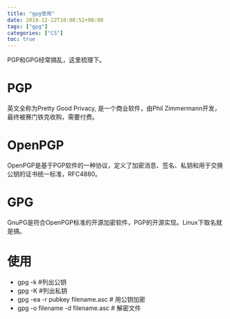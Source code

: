 ```yaml
---
title: "gpg使用"
date: 2019-12-22T10:08:52+08:00
tags: ["gpg"]
categories: ["CS"]
toc: true
---
```

PGP和GPG经常搞乱，这里梳理下。

# PGP
英文全称为Pretty Good Privacy, 是一个商业软件，由Phil Zimmermann开发，最终被赛门铁克收购，需要付费。
# OpenPGP
OpenPGP是基于PGP软件的一种协议，定义了加密消息、签名、私钥和用于交换公钥的证书统一标准，RFC4880。

# GPG
GnuPG是符合OpenPGP标准的开源加密软件，PGP的开源实现。Linux下取名就是搞。

# 使用

* gpg -k #列出公钥
* gpg -K #列出私钥
* gpg -ea -r pubkey filename.asc # 用公钥加密
* gpg -o filename -d filename.asc # 解密文件